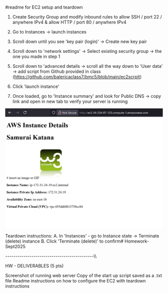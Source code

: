 #readme for EC2 setup and teardown

1. Create Security Group and modify inbound rules to allow SSH / port 22 / anywhere IPv4 
& allow HTTP / port 80 / anywhere IPv4

2. Go to Instances -> launch instances

3. Scroll down until you see 'key pair (login)' -> Create new key pair
4. Scroll down to 'network settings' -> Select existing security group -> the one you made in step 1

5. Scroll down to 'advanced details -> scroll all the way down to 'User data' -> add script from Github
provided in class (https://github.com/balericaclass7/bmc5/blob/main/ec2scrpit)

6. Click 'launch instance'

7. Once loaded, go to 'Instance summary' and look for Public DNS -> copy link and open in new tab to verify your server is running

<div align="center">
  <img src="Image/image.png" alt="image1" width="800"/>
</div>


Teardown instructions:
A. In 'Instances' - go to Instance state -> Terminate (delete) instance
B. Click 'Terminate (delete)' to confirm# Homework-Sept2025

--------------------------------------------\\\

HW - DELIVERABLES (5 pts)

Screenshot of running web server
Copy of the start up script saved as a .txt file
Readme instructions on how to configure the EC2 with teardown instructions
